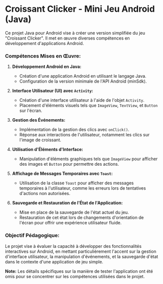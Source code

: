 # Croissant Clicker - Mini Jeu Android (Java)

Ce projet Java pour Android vise à créer une version simplifiée du jeu "Croissant Clicker". Il met en œuvre diverses compétences en développement d'applications Android.

### Compétences Mises en Œuvre:

1. **Développement Android en Java:**
   - Création d'une application Android en utilisant le langage Java.
   - Configuration de la version minimale de l'API Android (minSdk).

2. **Interface Utilisateur (UI) avec `Activity`:**
   - Création d'une interface utilisateur à l'aide de l'objet `Activity`.
   - Placement d'éléments visuels tels que `ImageView`, `TextView`, et `Button` sur l'écran.

3. **Gestion des Événements:**
   - Implémentation de la gestion des clics avec `onClick()`.
   - Réponse aux interactions de l'utilisateur, notamment les clics sur l'image de croissant.

4. **Utilisation d'Éléments d'Interface:**
   - Manipulation d'éléments graphiques tels que `ImageView` pour afficher des images et `Button` pour permettre des actions.

5. **Affichage de Messages Temporaires avec `Toast`:**
   - Utilisation de la classe `Toast` pour afficher des messages temporaires à l'utilisateur, comme les erreurs lors de tentatives d'actions non autorisées.

6. **Sauvegarde et Restauration de l'État de l'Application:**
   - Mise en place de la sauvegarde de l'état actuel du jeu.
   - Restauration de cet état lors de changements d'orientation de l'écran pour offrir une expérience utilisateur fluide.

### Objectif Pédagogique:
Le projet vise à évaluer la capacité à développer des fonctionnalités interactives sur Android, en mettant particulièrement l'accent sur la gestion d'interface utilisateur, la manipulation d'événements, et la sauvegarde d'état dans le contexte d'une application de jeu simple.

**Note:** Les détails spécifiques sur la manière de tester l'application ont été omis pour se concentrer sur les compétences utilisées dans le projet.

